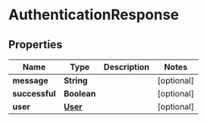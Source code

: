 

# AuthenticationResponse


## Properties

Name | Type | Description | Notes
------------ | ------------- | ------------- | -------------
**message** | **String** |  |  [optional]
**successful** | **Boolean** |  |  [optional]
**user** | [**User**](User.md) |  |  [optional]



